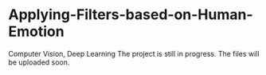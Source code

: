 # Applying-Filters-based-on-Human-Emotion
Computer Vision, Deep Learning
The project is still in progress.
The files will be uploaded soon.
